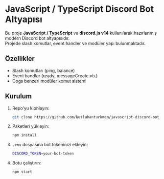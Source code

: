 # JavaScript / TypeScript Discord Bot Altyapısı

Bu proje **JavaScript / TypeScript** ve **discord.js v14** kullanılarak hazırlanmış modern Discord bot altyapısıdır.  
Projede slash komutlar, event handler ve modüler yapı bulunmaktadır.

## Özellikler
- Slash komutları (ping, balance)
- Event handler (ready, messageCreate vb.)
- Cogs benzeri modüler komut sistemi

## Kurulum
1. Repo'yu klonlayın:
   ```bash
   git clone https://github.com/kutluhanturkmen/javascript-discord-bot.git
   ```
2. Paketleri yükleyin:
   ```bash
   npm install
   ```
3. `.env` dosyasına bot tokeninizi ekleyin:
   ```bash
   DISCORD_TOKEN=your-bot-token
   ```
4. Botu çalıştırın:
   ```bash
   npm start
   ```
